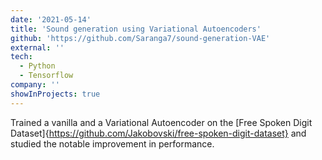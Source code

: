 ```yaml
---
date: '2021-05-14'
title: 'Sound generation using Variational Autoencoders'
github: 'https://github.com/Saranga7/sound-generation-VAE'
external: ''
tech:
  - Python
  - Tensorflow
company: ''
showInProjects: true
---
```


Trained a vanilla and a Variational Autoencoder on the [Free Spoken Digit Dataset]{https://github.com/Jakobovski/free-spoken-digit-dataset} and studied the notable improvement in performance.